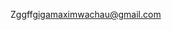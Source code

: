 Zggff<gigamaximwachau@gmail.com>

<!---
zggff/zggff is a ✨ special ✨ repository because its `README.md` (this file) appears on your GitHub profile.
You can click the Preview link to take a look at your changes.
--->
